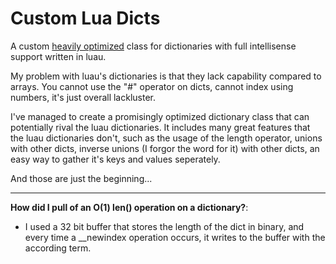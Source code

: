 # Custom Lua Dicts
A custom [heavily optimized](BENCHMARKS.md) class for dictionaries with full intellisense support written in luau.

My problem with luau's dictionaries is that they lack capability compared to arrays.
You cannot use the "#" operator on dicts, cannot index using numbers, it's just overall lackluster.

I've managed to create a promisingly optimized dictionary class that can potentially rival the luau dictionaries.
It includes many great features that the luau dictionaries don't, such as the usage of the length operator,
unions with other dicts, inverse unions (I forgor the word for it) with other dicts, an easy way to gather it's keys and values seperately.

And those are just the beginning...

---

**How did I pull of an O(1) len() operation on a dictionary?**:

- I used a 32 bit buffer that stores the length of the dict in binary, and every time a __newindex operation occurs, it writes to the buffer with the according term.
